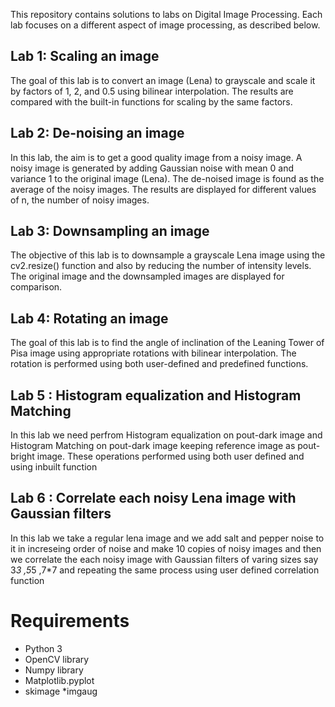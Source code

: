  
This repository contains solutions to labs on Digital Image Processing. Each lab focuses on a different aspect of image processing, as described below.

## Lab 1: Scaling an image
The goal of this lab is to convert an image (Lena) to grayscale and scale it by factors of 1, 2, and 0.5 using bilinear interpolation. The results are compared with the built-in functions for scaling by the same factors.

## Lab 2: De-noising an image
In this lab, the aim is to get a good quality image from a noisy image. A noisy image is generated by adding Gaussian noise with mean 0 and variance 1 to the original image (Lena). The de-noised image is found as the average of the noisy images. The results are displayed for different values of n, the number of noisy images.

## Lab 3: Downsampling an image
The objective of this lab is to downsample a grayscale Lena image using the cv2.resize() function and also by reducing the number of intensity levels. The original image and the downsampled images are displayed for comparison.

## Lab 4: Rotating an image
The goal of this lab is to find the angle of inclination of the Leaning Tower of Pisa image using appropriate rotations with bilinear interpolation. The rotation is performed using both user-defined and predefined functions.

## Lab 5 : Histogram equalization and Histogram Matching
In this lab we need perfrom Histogram equalization on pout-dark image and Histogram Matching on pout-dark image keeping reference image as pout-bright image. These operations performed using both user defined and using inbuilt function

## Lab 6 : Correlate each noisy Lena image with Gaussian filters
In this lab we take a regular lena image and we add salt and pepper noise to it in increseing order of noise and make 10 copies of noisy images and then we correlate the each noisy image with Gaussian filters of varing sizes say 3*3 ,5*5 ,7*7 and repeating the same process using user defined correlation function


# Requirements
* Python 3
* OpenCV library
* Numpy library
* Matplotlib.pyplot
* skimage
*imgaug
